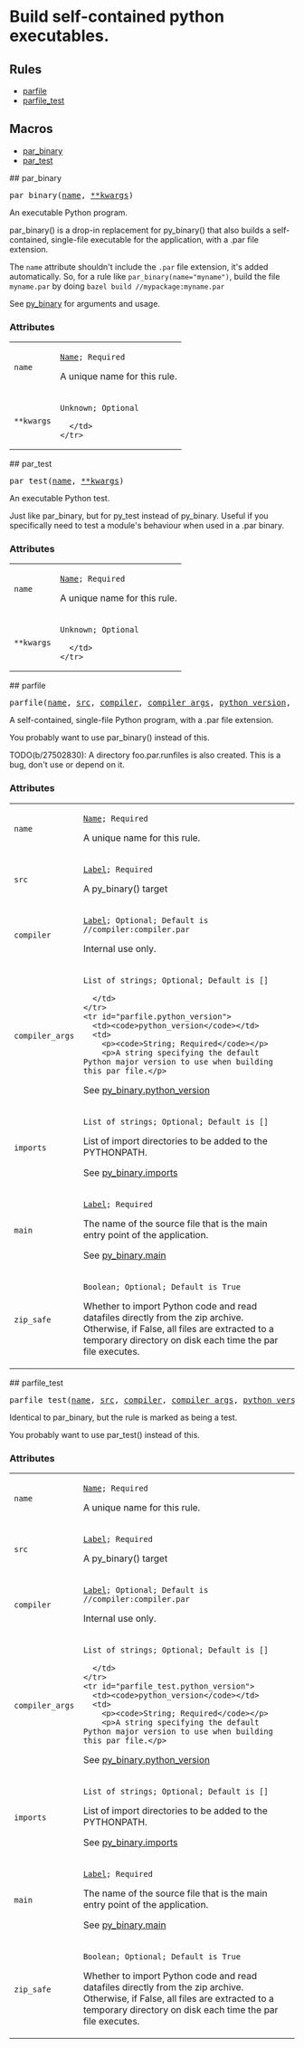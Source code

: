 
<!---
Documentation generated by Skydoc
-->
<h1>Build self-contained python executables.</h1>


<nav class="toc">
  <h2>Rules</h2>
  <ul>
    <li><a href="#parfile">parfile</a></li>
    <li><a href="#parfile_test">parfile_test</a></li>
  </ul>
  <h2>Macros</h2>
  <ul>
    <li><a href="#par_binary">par_binary</a></li>
    <li><a href="#par_test">par_test</a></li>
  </ul>
</nav>
<a name="par_binary"></a>
## par_binary

<pre>
par_binary(<a href="#par_binary.name">name</a>, <a href="#par_binary.**kwargs">**kwargs</a>)
</pre>

An executable Python program.

par_binary() is a drop-in replacement for py_binary() that also
builds a self-contained, single-file executable for the
application, with a .par file extension.

The `name` attribute shouldn't include the `.par` file extension,
it's added automatically.  So, for a rule like
`par_binary(name="myname")`, build the file `myname.par` by doing
`bazel build //mypackage:myname.par`

See [py_binary](http://www.bazel.io/docs/be/python.html#py_binary)
for arguments and usage.


<a name="par_binary_args"></a>
### Attributes


<table class="params-table">
  <colgroup>
    <col class="col-param" />
    <col class="col-description" />
  </colgroup>
  <tbody>
    <tr id="par_binary.name">
      <td><code>name</code></td>
      <td>
        <p><code><a href="https://bazel.build/docs/build-ref.html#name">Name</a>; Required</code></p>
        <p>A unique name for this rule.</p>
      </td>
    </tr>
    <tr id="par_binary.**kwargs">
      <td><code>**kwargs</code></td>
      <td>
        <p><code>Unknown; Optional</code></p>
        
      </td>
    </tr>
  </tbody>
</table>
<a name="par_test"></a>
## par_test

<pre>
par_test(<a href="#par_test.name">name</a>, <a href="#par_test.**kwargs">**kwargs</a>)
</pre>

An executable Python test.

Just like par_binary, but for py_test instead of py_binary.  Useful if you
specifically need to test a module's behaviour when used in a .par binary.


<a name="par_test_args"></a>
### Attributes


<table class="params-table">
  <colgroup>
    <col class="col-param" />
    <col class="col-description" />
  </colgroup>
  <tbody>
    <tr id="par_test.name">
      <td><code>name</code></td>
      <td>
        <p><code><a href="https://bazel.build/docs/build-ref.html#name">Name</a>; Required</code></p>
        <p>A unique name for this rule.</p>
      </td>
    </tr>
    <tr id="par_test.**kwargs">
      <td><code>**kwargs</code></td>
      <td>
        <p><code>Unknown; Optional</code></p>
        
      </td>
    </tr>
  </tbody>
</table>
<a name="parfile"></a>
## parfile

<pre>
parfile(<a href="#parfile.name">name</a>, <a href="#parfile.src">src</a>, <a href="#parfile.compiler">compiler</a>, <a href="#parfile.compiler_args">compiler_args</a>, <a href="#parfile.python_version">python_version</a>, <a href="#parfile.imports">imports</a>, <a href="#parfile.main">main</a>, <a href="#parfile.zip_safe">zip_safe</a>)
</pre>

A self-contained, single-file Python program, with a .par file extension.

You probably want to use par_binary() instead of this.

TODO(b/27502830): A directory foo.par.runfiles is also created. This
is a bug, don't use or depend on it.


<a name="parfile_args"></a>
### Attributes


<table class="params-table">
  <colgroup>
    <col class="col-param" />
    <col class="col-description" />
  </colgroup>
  <tbody>
    <tr id="parfile.name">
      <td><code>name</code></td>
      <td>
        <p><code><a href="https://bazel.build/docs/build-ref.html#name">Name</a>; Required</code></p>
        <p>A unique name for this rule.</p>
      </td>
    </tr>
    <tr id="parfile.src">
      <td><code>src</code></td>
      <td>
        <p><code><a href="https://bazel.build/docs/build-ref.html#labels">Label</a>; Required</code></p>
        <p>A py_binary() target</p>
      </td>
    </tr>
    <tr id="parfile.compiler">
      <td><code>compiler</code></td>
      <td>
        <p><code><a href="https://bazel.build/docs/build-ref.html#labels">Label</a>; Optional; Default is //compiler:compiler.par</code></p>
        <p>Internal use only.</p>
      </td>
    </tr>
    <tr id="parfile.compiler_args">
      <td><code>compiler_args</code></td>
      <td>
        <p><code>List of strings; Optional; Default is []</code></p>
        
      </td>
    </tr>
    <tr id="parfile.python_version">
      <td><code>python_version</code></td>
      <td>
        <p><code>String; Required</code></p>
        <p>A string specifying the default Python major version to use when building this par file.</p>
<p>See <a href="http://www.bazel.io/docs/be/python.html#py_binary.python_version">py_binary.python_version</a></p>
      </td>
    </tr>
    <tr id="parfile.imports">
      <td><code>imports</code></td>
      <td>
        <p><code>List of strings; Optional; Default is []</code></p>
        <p>List of import directories to be added to the PYTHONPATH.</p>
<p>See <a href="http://www.bazel.io/docs/be/python.html#py_binary.imports">py_binary.imports</a></p>
      </td>
    </tr>
    <tr id="parfile.main">
      <td><code>main</code></td>
      <td>
        <p><code><a href="https://bazel.build/docs/build-ref.html#labels">Label</a>; Required</code></p>
        <p>The name of the source file that is the main entry point of
the application.</p>
<p>See <a href="http://www.bazel.io/docs/be/python.html#py_binary.main">py_binary.main</a></p>
      </td>
    </tr>
    <tr id="parfile.zip_safe">
      <td><code>zip_safe</code></td>
      <td>
        <p><code>Boolean; Optional; Default is True</code></p>
        <p>Whether to import Python code and read datafiles directly
from the zip archive.  Otherwise, if False, all files are
extracted to a temporary directory on disk each time the
par file executes.</p>
      </td>
    </tr>
  </tbody>
</table>
<a name="parfile_test"></a>
## parfile_test

<pre>
parfile_test(<a href="#parfile_test.name">name</a>, <a href="#parfile_test.src">src</a>, <a href="#parfile_test.compiler">compiler</a>, <a href="#parfile_test.compiler_args">compiler_args</a>, <a href="#parfile_test.python_version">python_version</a>, <a href="#parfile_test.imports">imports</a>, <a href="#parfile_test.main">main</a>, <a href="#parfile_test.zip_safe">zip_safe</a>)
</pre>

Identical to par_binary, but the rule is marked as being a test.

You probably want to use par_test() instead of this.


<a name="parfile_test_args"></a>
### Attributes


<table class="params-table">
  <colgroup>
    <col class="col-param" />
    <col class="col-description" />
  </colgroup>
  <tbody>
    <tr id="parfile_test.name">
      <td><code>name</code></td>
      <td>
        <p><code><a href="https://bazel.build/docs/build-ref.html#name">Name</a>; Required</code></p>
        <p>A unique name for this rule.</p>
      </td>
    </tr>
    <tr id="parfile_test.src">
      <td><code>src</code></td>
      <td>
        <p><code><a href="https://bazel.build/docs/build-ref.html#labels">Label</a>; Required</code></p>
        <p>A py_binary() target</p>
      </td>
    </tr>
    <tr id="parfile_test.compiler">
      <td><code>compiler</code></td>
      <td>
        <p><code><a href="https://bazel.build/docs/build-ref.html#labels">Label</a>; Optional; Default is //compiler:compiler.par</code></p>
        <p>Internal use only.</p>
      </td>
    </tr>
    <tr id="parfile_test.compiler_args">
      <td><code>compiler_args</code></td>
      <td>
        <p><code>List of strings; Optional; Default is []</code></p>
        
      </td>
    </tr>
    <tr id="parfile_test.python_version">
      <td><code>python_version</code></td>
      <td>
        <p><code>String; Required</code></p>
        <p>A string specifying the default Python major version to use when building this par file.</p>
<p>See <a href="http://www.bazel.io/docs/be/python.html#py_binary.python_version">py_binary.python_version</a></p>
      </td>
    </tr>
    <tr id="parfile_test.imports">
      <td><code>imports</code></td>
      <td>
        <p><code>List of strings; Optional; Default is []</code></p>
        <p>List of import directories to be added to the PYTHONPATH.</p>
<p>See <a href="http://www.bazel.io/docs/be/python.html#py_binary.imports">py_binary.imports</a></p>
      </td>
    </tr>
    <tr id="parfile_test.main">
      <td><code>main</code></td>
      <td>
        <p><code><a href="https://bazel.build/docs/build-ref.html#labels">Label</a>; Required</code></p>
        <p>The name of the source file that is the main entry point of
the application.</p>
<p>See <a href="http://www.bazel.io/docs/be/python.html#py_binary.main">py_binary.main</a></p>
      </td>
    </tr>
    <tr id="parfile_test.zip_safe">
      <td><code>zip_safe</code></td>
      <td>
        <p><code>Boolean; Optional; Default is True</code></p>
        <p>Whether to import Python code and read datafiles directly
from the zip archive.  Otherwise, if False, all files are
extracted to a temporary directory on disk each time the
par file executes.</p>
      </td>
    </tr>
  </tbody>
</table>
